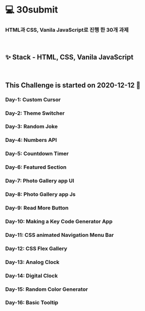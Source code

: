 # 💻 30submit
### HTML과 CSS, Vanila JavaScript로 진행 한 30개 과제
<br />

## ✨ Stack - HTML, CSS, Vanila JavaScript

<br />

## This Challenge is started on 2020-12-12 📅

### Day-1: Custom Cursor
### Day-2: Theme Switcher
### Day-3: Random Joke
### Day-4: Numbers API
### Day-5: Countdown Timer
### Day-6: Featured Section
### Day-7: Photo Gallery app UI
### Day-8: Photo Gallery app Js
### Day-9: Read More Button
### Day-10: Making a Key Code Generator App
### Day-11: CSS animated Navigation Menu Bar
### Day-12: CSS Flex Gallery
### Day-13: Analog Clock
### Day-14: Digital Clock
### Day-15: Random Color Generator
### Day-16: Basic Tooltip

<br />